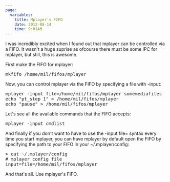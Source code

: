 ```yaml
---
page:
  variables:
    title: Mplayer's FIFO
    date: 2012-08-14
    time: 9:01AM
---
```

I was incredibly excited when I found out that mplayer can be controlled via a FIFO. It wasn't a huge suprise as ofcourse there must be some IPC for mplayer, but still, this is awesome.

First make the FIFO for mplayer:

<pre class="sh_c">
mkfifo /home/mil/fifos/mplayer
</pre>

Now, you can control mplayer via the FIFO by specifying a file with -input:

<pre class="sh_c">
mplayer -input file=/home/mil/fifos/mplayer somemediafiles 
echo "pt_step 1" > /home/mil/fifos/mplayer
echo "pause" > /home/mil/fifos/mplayer
</pre>

Let's see all the available commands that the FIFO accepts:

<pre class="sh_c">mplayer -input cmdlist</pre>

And finally if you don't want to have to use the -input file= syntax every time you start mplayer, you can have mplayer by default open the FIFO by specifying the path to your FIFO in your ~/.mplayer/config:

<pre class="sh_c">
> cat ~/.mplayer/config
# mplayer config file
input=file=/home/mil/fifos/mplayer
</pre>

And that's all. Use mplayer's FIFO.
